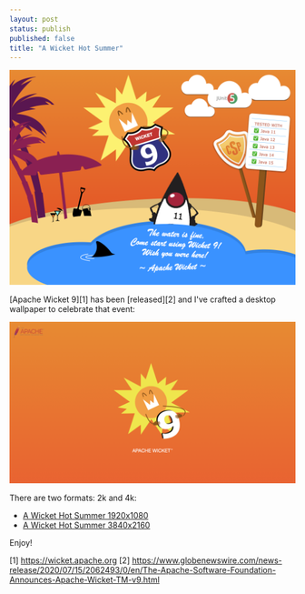 ```yaml
---
layout: post
status: publish
published: false
title: "A Wicket Hot Summer"
---
```

![](/uploads/wicket-9-postcard.png)

[Apache Wicket 9][1] has been [released][2] and I've crafted a desktop wallpaper to celebrate that event:

![](/uploads/wicket-9-desktop-2k.png)

There are two formats: 2k and 4k:

- [A Wicket Hot Summer 1920x1080](/uploads/wicket-9-desktop-2k.png)
- [A Wicket Hot Summer 3840x2160](/uploads/wicket-9-desktop-4k.png)

Enjoy!

[1] https://wicket.apache.org
[2] https://www.globenewswire.com/news-release/2020/07/15/2062493/0/en/The-Apache-Software-Foundation-Announces-Apache-Wicket-TM-v9.html
